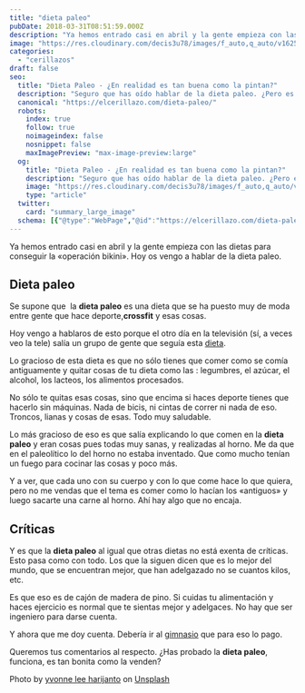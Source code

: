 ```yaml
---
title: "dieta paleo"
pubDate: 2018-03-31T08:51:59.000Z
description: "Ya hemos entrado casi en abril y la gente empieza con las dietas para conseguir la «operación bikini». Hoy os vengo a hablar de la dieta paleo."
image: "https://res.cloudinary.com/decis3u78/images/f_auto,q_auto/v1625711923/dieta-paleo_ugpcpm_7358a7e5_735d5ba3_7351c621/dieta-paleo_ugpcpm_7358a7e5_735d5ba3_7351c621.jpg?_i=AA"
categories:
  - "cerillazos"
draft: false
seo:
  title: "Dieta Paleo - ¿En realidad es tan buena como la pintan?"
  description: "Seguro que has oído hablar de la dieta paleo. ¿Pero es tan bonita como la pintan? ¿No le pasa igual que a otras dietas que al final termina siendo perjudicial? Estamos esperando tus experiencias."
  canonical: "https://elcerillazo.com/dieta-paleo/"
  robots:
    index: true
    follow: true
    noimageindex: false
    nosnippet: false
    maxImagePreview: "max-image-preview:large"
  og:
    title: "Dieta Paleo - ¿En realidad es tan buena como la pintan?"
    description: "Seguro que has oído hablar de la dieta paleo. ¿Pero es tan bonita como la pintan? ¿No le pasa igual que a otras dietas que al final termina siendo perjudicial? Estamos esperando tus experiencias."
    image: "https://res.cloudinary.com/decis3u78/images/f_auto,q_auto/v1625711923/dieta-paleo_ugpcpm_7358a7e5_735d5ba3_7351c621/dieta-paleo_ugpcpm_7358a7e5_735d5ba3_7351c621.jpg?_i=AA"
    type: "article"
  twitter:
    card: "summary_large_image"
  schema: [{"@type":"WebPage","@id":"https://elcerillazo.com/dieta-paleo/","url":"https://elcerillazo.com/dieta-paleo/","name":"Dieta Paleo - ¿En realidad es tan buena como la pintan?","isPartOf":{"@id":"https://elcerillazo.com/#website"},"primaryImageOfPage":{"@id":"https://elcerillazo.com/dieta-paleo/#primaryimage"},"image":{"@id":"https://elcerillazo.com/dieta-paleo/#primaryimage"},"thumbnailUrl":"https://res.cloudinary.com/decis3u78/images/f_auto,q_auto/v1625711923/dieta-paleo_ugpcpm_7358a7e5_735d5ba3_7351c621/dieta-paleo_ugpcpm_7358a7e5_735d5ba3_7351c621.jpg?_i=AA","datePublished":"2018-03-31T10:51:59+00:00","dateModified":"2018-03-31T10:53:22+00:00","author":{"@id":"https://elcerillazo.com/#/schema/person/368d5b496aeaf077b307f248a72abcd9"},"description":"Seguro que has oído hablar de la dieta paleo. ¿Pero es tan bonita como la pintan? ¿No le pasa igual que a otras dietas que al final termina siendo perjudicial? Estamos esperando tus experiencias.","breadcrumb":{"@id":"https://elcerillazo.com/dieta-paleo/#breadcrumb"},"inLanguage":"es","potentialAction":[{"@type":"ReadAction","target":["https://elcerillazo.com/dieta-paleo/"]}]},{"@type":"ImageObject","inLanguage":"es","@id":"https://elcerillazo.com/dieta-paleo/#primaryimage","url":"https://res.cloudinary.com/decis3u78/images/f_auto,q_auto/v1625711923/dieta-paleo_ugpcpm_7358a7e5_735d5ba3_7351c621/dieta-paleo_ugpcpm_7358a7e5_735d5ba3_7351c621.jpg?_i=AA","contentUrl":"https://res.cloudinary.com/decis3u78/images/f_auto,q_auto/v1625711923/dieta-paleo_ugpcpm_7358a7e5_735d5ba3_7351c621/dieta-paleo_ugpcpm_7358a7e5_735d5ba3_7351c621.jpg?_i=AA","width":1024,"height":680,"caption":"Dieta paleo"},{"@type":"BreadcrumbList","@id":"https://elcerillazo.com/dieta-paleo/#breadcrumb","itemListElement":[{"@type":"ListItem","position":1,"name":"Portada","item":"https://elcerillazo.com/"},{"@type":"ListItem","position":2,"name":"dieta paleo"}]},{"@type":"WebSite","@id":"https://elcerillazo.com/#website","url":"https://elcerillazo.com/","name":"El Cerillazo","description":"De pequeño hacía hogueras y jugaba con cerillas","potentialAction":[{"@type":"SearchAction","target":{"@type":"EntryPoint","urlTemplate":"https://elcerillazo.com/?s={search_term_string}"},"query-input":{"@type":"PropertyValueSpecification","valueRequired":true,"valueName":"search_term_string"}}],"inLanguage":"es"},{"@type":"Person","@id":"https://elcerillazo.com/#/schema/person/368d5b496aeaf077b307f248a72abcd9","name":"montywp","url":"https://elcerillazo.com/author/montywp/"}]
---
```


Ya hemos entrado casi en abril y la gente empieza con las dietas para conseguir la «operación bikini». Hoy os vengo a hablar de la dieta paleo.

## Dieta paleo

Se supone que  la **dieta paleo** es una dieta que se ha puesto muy de moda entre gente que hace deporte,**crossfit** y esas cosas.

Hoy vengo a hablaros de esto porque el otro día en la televisión (sí, a veces veo la tele) salía un grupo de gente que seguía esta [dieta](https://anabelavila.com/paleo/guia-dieta).

Lo gracioso de esta dieta es que no sólo tienes que comer como se comía antiguamente y quitar cosas de tu dieta como las : legumbres, el azúcar, el alcohol, los lacteos, los alimentos procesados.

No sólo te quitas esas cosas, sino que encima si haces deporte tienes que hacerlo sin máquinas. Nada de bicis, ni cintas de correr ni nada de eso. Troncos, lianas y cosas de esas. Todo muy saludable.

Lo más gracioso de eso es que salía explicando lo que comen en la **dieta paleo** y eran cosas pues todas muy sanas, y realizadas al horno. Me da que en el paleolítico lo del horno no estaba inventado. Que como mucho tenían un fuego para cocinar las cosas y poco más.

Y a ver, que cada uno con su cuerpo y con lo que come hace lo que quiera, pero no me vendas que el tema es comer como lo hacían los «antiguos» y luego sacarte una carne al horno. Ahí hay algo que no encaja.

## Críticas

Y es que la **dieta paleo** al igual que otras dietas no está exenta de críticas. Esto pasa como con todo. Los que la siguen dicen que es lo mejor del mundo, que se encuentran mejor, que han adelgazado no se cuantos kilos, etc.

Es que eso es de cajón de madera de pino. Si cuidas tu alimentación y haces ejercicio es normal que te sientas mejor y adelgaces. No hay que ser ingeniero para darse cuenta.

Y ahora que me doy cuenta. Debería ir al [gimnasio](https://elcerillazo.com/los-que-pagan-gimnasio-y-no-van/) que para eso lo pago.

Queremos tus comentarios al respecto. ¿Has probado la **dieta paleo**, funciona, es tan bonita como la venden?

Photo by [yvonne lee harijanto](https://unsplash.com/photos/xKSRpUH0VZo?utm_source=unsplash&utm_medium=referral&utm_content=creditCopyText) on [Unsplash](https://unsplash.com/search/photos/dieta?utm_source=unsplash&utm_medium=referral&utm_content=creditCopyText)